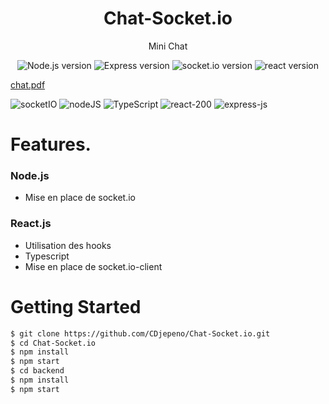 <p align="center"><h1 align="center">
Chat-Socket.io
</h1>


<p align="center">
  Mini Chat
</p>

<p align="center">
    <img src="https://img.shields.io/badge/Node.js-V.15.11.0-green" alt="Node.js version">
    <img src="https://img.shields.io/badge/Express-V%204.17.1-green" alt="Express version">
    <img src="https://img.shields.io/badge/Socket.io-V%5E5.4.0.1-green" alt="socket.io version">
  <img src="https://img.shields.io/badge/React-V%2017.0.2-green" alt="react version">
</p>

[chat.pdf](https://github.com/CDjepeno/Hotel-MERN/files/6388313/chat.pdf)

![socketIO](https://user-images.githubusercontent.com/43074465/116327813-e0655580-a7c7-11eb-86a1-d7981e410613.jpg)
![nodeJS](https://user-images.githubusercontent.com/43074465/116327845-ebb88100-a7c7-11eb-93d9-98fa0039e24b.png)
![TypeScript](https://user-images.githubusercontent.com/43074465/106958667-f66bf880-6739-11eb-95fe-3e50b94a997b.png)
![react-200](https://user-images.githubusercontent.com/43074465/105323367-57d48900-5bca-11eb-8cc8-66723fa2e6d6.png)
![express-js](https://user-images.githubusercontent.com/43074465/116327893-03900500-a7c8-11eb-9c50-fd46c1cf32d3.png)


# Features.
### Node.js
- Mise en place de socket.io

### React.js
- Utilisation des hooks
- Typescript
- Mise en place de socket.io-client

# Getting Started
```bash
$ git clone https://github.com/CDjepeno/Chat-Socket.io.git
$ cd Chat-Socket.io
$ npm install
$ npm start
$ cd backend
$ npm install
$ npm start 
```

